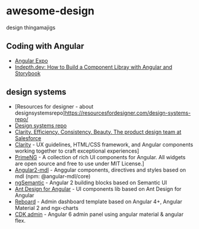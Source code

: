 # awesome-design

design thingamajigs

## Coding with Angular


- [Angular Expo](https://angularexpo.com/)
- [Indepth.dev: How to Build a Component Libray with Angular and Storybook](https://indepth.dev/how-to-build-a-component-library-with-angular-and-storybook/)

## design systems

- [Resources for designer - about designsystemsrepo]https://resourcesfordesigner.com/design-systems-repo/
- [Design systems repo](https://designsystemsrepo.com/)
- [Clarity. Efficiency. Consistency. Beauty. The product design team at Salesforce](https://github.com/salesforce-ux) 
- [Clarity](https://github.com/vmware/clarity) - UX guidelines, HTML/CSS framework, and Angular components working together to craft exceptional experiences]
- [PrimeNG](https://github.com/primefaces/primeng) - A collection of rich UI components for Angular. All widgets are open source and free to use under MIT License.]
- [Angular2-mdl](https://github.com/mseemann/angular2-mdl) - Anggular components, directives and styles based on mdl (npm: @angular-mdl/core)
- [ngSemantic](https://github.com/vladotesanovic/ngSemantic) - Angular 2 building blocks based on Semantic UI
- [Ant Design for Angular](https://github.com/NG-ZORRO/ng-zorro-antd) - UI components lib based on Ant Design for Angular
- [Reboard](https://github.com/thesquaredev/reboard) - Admin dashboard template based on Angular 4+, Angular Material 2 and ngx-charts
- [CDK admin](https://github.com/codetok/cdk-admin) - Angular 6 admin panel using angular material & angular flex.
